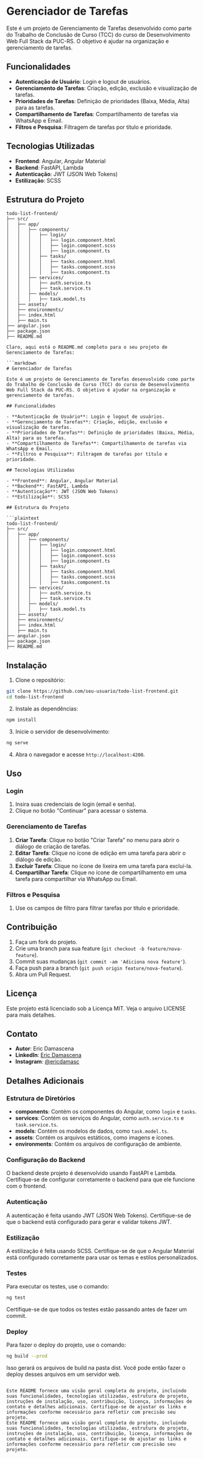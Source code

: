# Gerenciador de Tarefas

Este é um projeto de Gerenciamento de Tarefas desenvolvido como parte do Trabalho de Conclusão de Curso (TCC) do curso de Desenvolvimento Web Full Stack da PUC-RS. O objetivo é ajudar na organização e gerenciamento de tarefas.

## Funcionalidades

- **Autenticação de Usuário**: Login e logout de usuários.
- **Gerenciamento de Tarefas**: Criação, edição, exclusão e visualização de tarefas.
- **Prioridades de Tarefas**: Definição de prioridades (Baixa, Média, Alta) para as tarefas.
- **Compartilhamento de Tarefas**: Compartilhamento de tarefas via WhatsApp e Email.
- **Filtros e Pesquisa**: Filtragem de tarefas por título e prioridade.

## Tecnologias Utilizadas

- **Frontend**: Angular, Angular Material
- **Backend**: FastAPI, Lambda
- **Autenticação**: JWT (JSON Web Tokens)
- **Estilização**: SCSS

## Estrutura do Projeto

```plaintext
todo-list-frontend/
├── src/
│   ├── app/
│   │   ├── components/
│   │   │   ├── login/
│   │   │   │   ├── login.component.html
│   │   │   │   ├── login.component.scss
│   │   │   │   ├── login.component.ts
│   │   │   ├── tasks/
│   │   │   │   ├── tasks.component.html
│   │   │   │   ├── tasks.component.scss
│   │   │   │   ├── tasks.component.ts
│   │   ├── services/
│   │   │   ├── auth.service.ts
│   │   │   ├── task.service.ts
│   │   ├── models/
│   │   │   ├── task.model.ts
│   ├── assets/
│   ├── environments/
│   ├── index.html
│   ├── main.ts
├── angular.json
├── package.json
├── README.md

Claro, aqui está o README.md completo para o seu projeto de Gerenciamento de Tarefas:

```markdown
# Gerenciador de Tarefas

Este é um projeto de Gerenciamento de Tarefas desenvolvido como parte do Trabalho de Conclusão de Curso (TCC) do curso de Desenvolvimento Web Full Stack da PUC-RS. O objetivo é ajudar na organização e gerenciamento de tarefas.

## Funcionalidades

- **Autenticação de Usuário**: Login e logout de usuários.
- **Gerenciamento de Tarefas**: Criação, edição, exclusão e visualização de tarefas.
- **Prioridades de Tarefas**: Definição de prioridades (Baixa, Média, Alta) para as tarefas.
- **Compartilhamento de Tarefas**: Compartilhamento de tarefas via WhatsApp e Email.
- **Filtros e Pesquisa**: Filtragem de tarefas por título e prioridade.

## Tecnologias Utilizadas

- **Frontend**: Angular, Angular Material
- **Backend**: FastAPI, Lambda
- **Autenticação**: JWT (JSON Web Tokens)
- **Estilização**: SCSS

## Estrutura do Projeto

```plaintext
todo-list-frontend/
├── src/
│   ├── app/
│   │   ├── components/
│   │   │   ├── login/
│   │   │   │   ├── login.component.html
│   │   │   │   ├── login.component.scss
│   │   │   │   ├── login.component.ts
│   │   │   ├── tasks/
│   │   │   │   ├── tasks.component.html
│   │   │   │   ├── tasks.component.scss
│   │   │   │   ├── tasks.component.ts
│   │   ├── services/
│   │   │   ├── auth.service.ts
│   │   │   ├── task.service.ts
│   │   ├── models/
│   │   │   ├── task.model.ts
│   ├── assets/
│   ├── environments/
│   ├── index.html
│   ├── main.ts
├── angular.json
├── package.json
├── README.md
```

## Instalação

1. Clone o repositório:

```bash
git clone https://github.com/seu-usuario/todo-list-frontend.git
cd todo-list-frontend
```

2. Instale as dependências:

```bash
npm install
```

3. Inicie o servidor de desenvolvimento:

```bash
ng serve
```

4. Abra o navegador e acesse `http://localhost:4200`.

## Uso

### Login

1. Insira suas credenciais de login (email e senha).
2. Clique no botão "Continuar" para acessar o sistema.

### Gerenciamento de Tarefas

1. **Criar Tarefa**: Clique no botão "Criar Tarefa" no menu para abrir o diálogo de criação de tarefas.
2. **Editar Tarefa**: Clique no ícone de edição em uma tarefa para abrir o diálogo de edição.
3. **Excluir Tarefa**: Clique no ícone de lixeira em uma tarefa para excluí-la.
4. **Compartilhar Tarefa**: Clique no ícone de compartilhamento em uma tarefa para compartilhar via WhatsApp ou Email.

### Filtros e Pesquisa

1. Use os campos de filtro para filtrar tarefas por título e prioridade.

## Contribuição

1. Faça um fork do projeto.
2. Crie uma branch para sua feature (`git checkout -b feature/nova-feature`).
3. Commit suas mudanças (`git commit -am 'Adiciona nova feature'`).
4. Faça push para a branch (`git push origin feature/nova-feature`).
5. Abra um Pull Request.

## Licença

Este projeto está licenciado sob a Licença MIT. Veja o arquivo LICENSE para mais detalhes.

## Contato

- **Autor**: Eric Damascena
- **LinkedIn**: [Eric Damascena](https://www.linkedin.com/in/eric-damascena/)
- **Instagram**: [@ericdamasc](https://www.instagram.com/ericdamasc)

## Detalhes Adicionais

### Estrutura de Diretórios

- **components**: Contém os componentes do Angular, como `login` e `tasks`.
- **services**: Contém os serviços do Angular, como `auth.service.ts` e `task.service.ts`.
- **models**: Contém os modelos de dados, como `task.model.ts`.
- **assets**: Contém os arquivos estáticos, como imagens e ícones.
- **environments**: Contém os arquivos de configuração de ambiente.

### Configuração do Backend

O backend deste projeto é desenvolvido usando FastAPI e Lambda. Certifique-se de configurar corretamente o backend para que ele funcione com o frontend.

### Autenticação

A autenticação é feita usando JWT (JSON Web Tokens). Certifique-se de que o backend está configurado para gerar e validar tokens JWT.

### Estilização

A estilização é feita usando SCSS. Certifique-se de que o Angular Material está configurado corretamente para usar os temas e estilos personalizados.

### Testes

Para executar os testes, use o comando:

```bash
ng test
```

Certifique-se de que todos os testes estão passando antes de fazer um commit.

### Deploy

Para fazer o deploy do projeto, use o comando:

```bash
ng build --prod
```

Isso gerará os arquivos de build na pasta dist. Você pode então fazer o deploy desses arquivos em um servidor web.
```

Este README fornece uma visão geral completa do projeto, incluindo suas funcionalidades, tecnologias utilizadas, estrutura do projeto, instruções de instalação, uso, contribuição, licença, informações de contato e detalhes adicionais. Certifique-se de ajustar os links e informações conforme necessário para refletir com precisão seu projeto.
Este README fornece uma visão geral completa do projeto, incluindo suas funcionalidades, tecnologias utilizadas, estrutura do projeto, instruções de instalação, uso, contribuição, licença, informações de contato e detalhes adicionais. Certifique-se de ajustar os links e informações conforme necessário para refletir com precisão seu projeto.